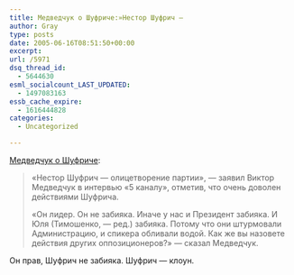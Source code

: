 ```yaml
---
title: Медведчук о Шуфриче:»Нестор Шуфрич —
author: Gray
type: posts
date: 2005-06-16T08:51:50+00:00
excerpt:
url: /5971
dsq_thread_id:
  - 5644630
esml_socialcount_LAST_UPDATED:
  - 1497083163
essb_cache_expire:
  - 1616444828
categories:
  - Uncategorized

---
```








<a href="http://www.korrespondent.net/main/123973" target="_blank">Медведчук о Шуфриче</a>:

> &#171;Нестор Шуфрич &#8212; олицетворение партии&#187;, &#8212; заявил Виктор Медведчук в интервью &#171;5 каналу&#187;, отметив, что очень доволен действиями Шуфрича.
> 
> &#171;Он лидер. Он не забияка. Иначе у нас и Президент забияка. И Юля (Тимошенко, &#8212; ред.) забияка. Потому что они штурмовали Администрацию, и спикера обливали водой. Как же вы назовете действия других оппозиционеров?&#187; &#8212; сказал Медведчук.

Он прав, Шуфрич не забияка. Шуфрич &#8212; клоун.